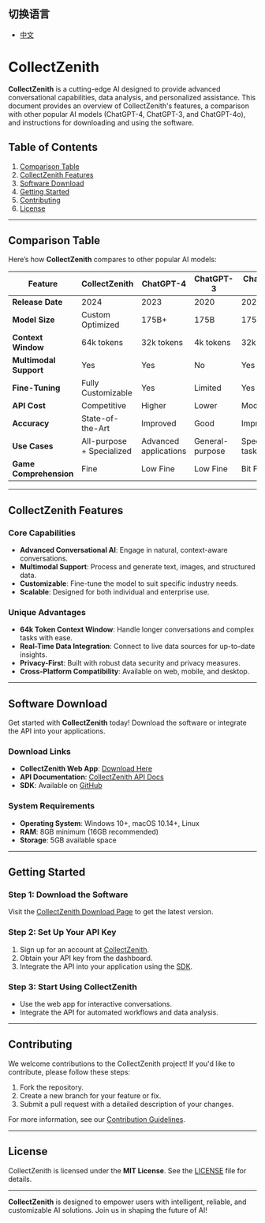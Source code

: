 ## 切换语言
- [中文](README_zh.md)
  
# CollectZenith

**CollectZenith** is a cutting-edge AI designed to provide advanced conversational capabilities, data analysis, and personalized assistance. This document provides an overview of CollectZenith's features, a comparison with other popular AI models (ChatGPT-4, ChatGPT-3, and ChatGPT-4o), and instructions for downloading and using the software.



## Table of Contents
1. [Comparison Table](#comparison-table)
2. [CollectZenith Features](#collectzenith-features)
3. [Software Download](#software-download)
4. [Getting Started](#getting-started)
5. [Contributing](#contributing)
6. [License](#license)

---

## Comparison Table

Here’s how **CollectZenith** compares to other popular AI models:

| Feature                | CollectZenith           | ChatGPT-4               | ChatGPT-3               | ChatGPT-4o              |
|------------------------|-------------------------|-------------------------|-------------------------|-------------------------|
| **Release Date**       | 2024                    | 2023                    | 2020                    | 2025                    |
| **Model Size**         | Custom Optimized        | 175B+                  | 175B                    | 175B+                  |
| **Context Window**     | 64k tokens             | 32k tokens             | 4k tokens               | 32k tokens             |
| **Multimodal Support** | Yes                    | Yes                    | No                      | Yes                    |
| **Fine-Tuning**        | Fully Customizable     | Yes                    | Limited                 | Yes                    |
| **API Cost**           | Competitive            | Higher                 | Lower                   | Moderate               |
| **Accuracy**           | State-of-the-Art       | Improved               | Good                    | Improved               |
| **Use Cases**          | All-purpose + Specialized | Advanced applications  | General-purpose         | Specialized tasks      |
| **Game Comprehension** | Fine                   | Low Fine               | Low Fine                | Bit Fine               |
---

## CollectZenith Features

### Core Capabilities
- **Advanced Conversational AI**: Engage in natural, context-aware conversations.
- **Multimodal Support**: Process and generate text, images, and structured data.
- **Customizable**: Fine-tune the model to suit specific industry needs.
- **Scalable**: Designed for both individual and enterprise use.

### Unique Advantages
- **64k Token Context Window**: Handle longer conversations and complex tasks with ease.
- **Real-Time Data Integration**: Connect to live data sources for up-to-date insights.
- **Privacy-First**: Built with robust data security and privacy measures.
- **Cross-Platform Compatibility**: Available on web, mobile, and desktop.

---

## Software Download

Get started with **CollectZenith** today! Download the software or integrate the API into your applications.

### Download Links
- **CollectZenith Web App**: [Download Here](https://www.collectzenith.com/download)
- **API Documentation**: [CollectZenith API Docs](https://www.collectzenith.com/api-docs)
- **SDK**: Available on [GitHub](https://github.com/collectzenith/sdk)

### System Requirements
- **Operating System**: Windows 10+, macOS 10.14+, Linux
- **RAM**: 8GB minimum (16GB recommended)
- **Storage**: 5GB available space

---

## Getting Started

### Step 1: Download the Software
Visit the [CollectZenith Download Page](https://www.collectzenith.com/download) to get the latest version.

### Step 2: Set Up Your API Key
1. Sign up for an account at [CollectZenith](https://www.collectzenith.com/signup).
2. Obtain your API key from the dashboard.
3. Integrate the API into your application using the [SDK](https://github.com/collectzenith/sdk).

### Step 3: Start Using CollectZenith
- Use the web app for interactive conversations.
- Integrate the API for automated workflows and data analysis.

---

## Contributing

We welcome contributions to the CollectZenith project! If you'd like to contribute, please follow these steps:
1. Fork the repository.
2. Create a new branch for your feature or fix.
3. Submit a pull request with a detailed description of your changes.

For more information, see our [Contribution Guidelines](https://github.com/collectzenith/contributing).

---

## License

CollectZenith is licensed under the **MIT License**. See the [LICENSE](LICENSE) file for details.

---

**CollectZenith** is designed to empower users with intelligent, reliable, and customizable AI solutions. Join us in shaping the future of AI!
